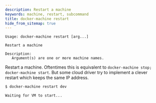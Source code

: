 ```yaml
---
description: Restart a machine
keywords: machine, restart, subcommand
title: docker-machine restart
hide_from_sitemap: true
---
```


```none
Usage: docker-machine restart [arg...]

Restart a machine

Description:
   Argument(s) are one or more machine names.
```

Restart a machine. Oftentimes this is equivalent to
`docker-machine stop; docker-machine start`. But some cloud driver try to implement a clever restart which keeps the same
IP address.

```bash
$ docker-machine restart dev

Waiting for VM to start...
```
